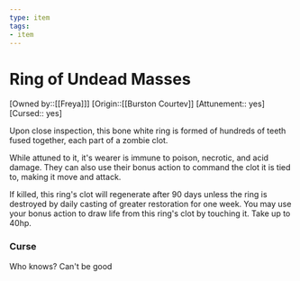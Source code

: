 ```yaml
---
type: item
tags:
- item
---
```

# Ring of Undead Masses

[Owned by::[[Freya]]]
[Origin::[[Burston Courtev]]
[Attunement:: yes]
[Cursed:: yes]

Upon close inspection, this bone white ring is formed of hundreds of teeth fused together, each part of a zombie clot. 

While attuned to it, it's wearer is immune to poison, necrotic, and acid damage. They can also use their bonus action to command the clot it is tied to, making it move and attack. 

If killed, this ring's clot will regenerate after 90 days unless the ring is destroyed by daily casting of greater restoration for one week. You may use your bonus action to draw life from this ring's clot by touching it. Take up to 40hp. 

### Curse
Who knows? Can't be good